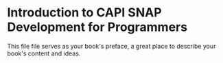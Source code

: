 # Introduction to CAPI SNAP Development for Programmers

This file file serves as your book's preface, a great place to describe your book's content and ideas.





